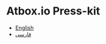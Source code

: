 # Atbox.io Press-kit

* [English](https://github.com/Atbox/presskit/blob/master/en.md)
* [فارسی](https://github.com/Atbox/presskit/blob/master/fa.md)
